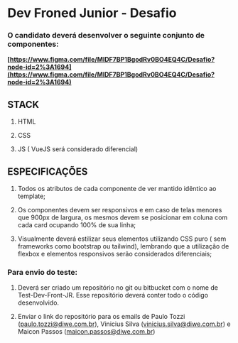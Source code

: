 
# Dev Froned Junior - Desafio

### O candidato deverá desenvolver o seguinte conjunto de componentes:
  **[https://www.figma.com/file/MlDF7BP1BgodRv0BO4EQ4C/Desafio?node-id=2%3A1694](https://www.figma.com/file/MlDF7BP1BgodRv0BO4EQ4C/Desafio?node-id=2%3A1694)**
  
  

## STACK

1. HTML 

3. CSS

4. JS ( VueJS será considerado diferencial)
  

## ESPECIFICAÇÕES  

1. Todos os atributos de cada componente de ver mantido idêntico ao template;

2. Os componentes devem ser responsivos e em caso de telas menores que 900px de largura, os mesmos devem se posicionar em coluna com cada card ocupando 100% de sua linha;

3. Visualmente deverá estilizar seus elementos utilizando CSS puro ( sem frameworks como bootstrap ou tailwind), lembrando que a utilização de flexbox e elementos responsivos serão considerados diferenciais;
 
  

### Para envio do teste:

  

1. Deverá ser criado um repositório no git ou bitbucket com o nome de Test-Dev-Front-JR. Esse repositório deverá conter todo o código desenvolvido.

2. Enviar o link do repositório para os emails de Paulo Tozzi (paulo.tozzi@diwe.com.br), Vinicius Silva (vinicius.silva@diwe.com.br) e Maicon Passos (maicon.passos@diwe.com.br)
